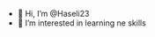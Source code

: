 - 👋 Hi, I’m @Haseli23
- 👀 I’m interested in learning ne skills


<!---
Haseli23/Haseli23 is a ✨ special ✨ repository because its `README.md` (this file) appears on your GitHub profile.
You can click the Preview link to take a look at your changes.
--->
